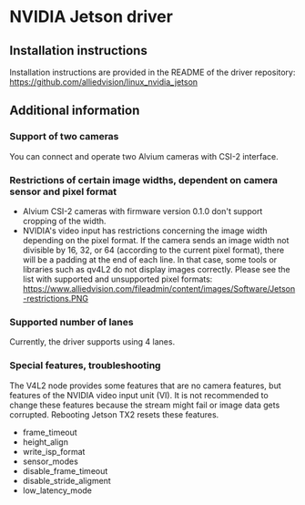 # NVIDIA Jetson driver 

## Installation instructions
Installation instructions are provided in the README of the driver repository:   
https://github.com/alliedvision/linux_nvidia_jetson

## Additional information

### Support of two cameras
You can connect and operate two Alvium cameras with CSI-2 interface.

### Restrictions of certain image widths, dependent on camera sensor and pixel format
* Alvium CSI-2 cameras with firmware version 0.1.0 don't support cropping of the width.
* NVIDIA's video input has restrictions concerning the image width depending on the pixel format. 
If the camera sends an image width not divisible by 16, 32, or 64 (according to the current pixel format), there will be a padding at the end of each line.
In that case, some tools or libraries such as qv4L2 do not display images correctly.
Please see the list with supported and unsupported pixel formats:   
https://www.alliedvision.com/fileadmin/content/images/Software/Jetson-restrictions.PNG

### Supported number of lanes
Currently, the driver supports using 4 lanes.

### Special features, troubleshooting
The V4L2 node provides some features that are no camera features, but features of the NVIDIA video input unit (VI).
It is not recommended to change these features because the stream might fail or image data gets corrupted.
Rebooting Jetson TX2 resets these features.
* frame_timeout  
* height_align 
* write_isp_format 
* sensor_modes 
* disable_frame_timeout 
* disable_stride_aligment 
* low_latency_mode
